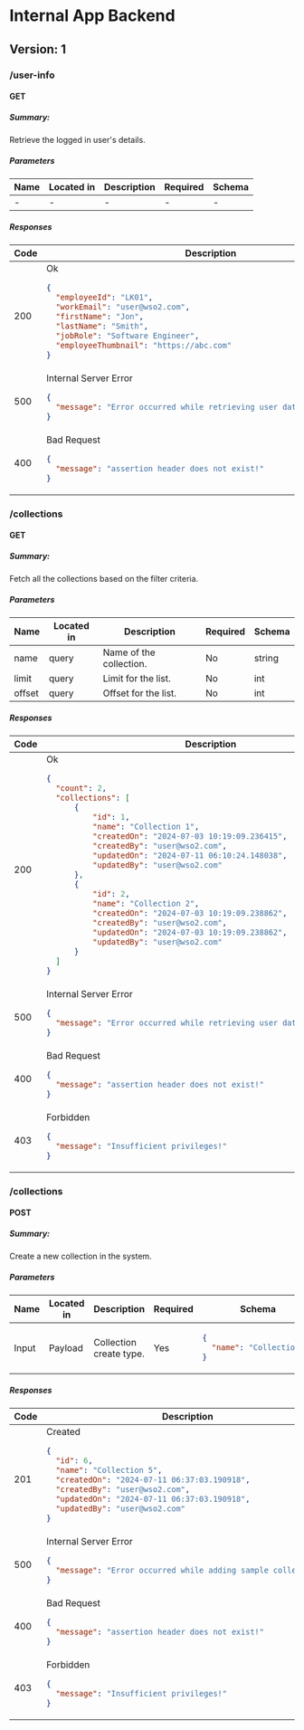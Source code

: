 # Internal App Backend

## Version: 1

### /user\-info

#### GET

##### Summary:

Retrieve the logged in user's details.

##### Parameters

| Name | Located in | Description | Required | Schema |
| ---- | ---------- | ----------- | -------- | ------ |
| -    | -          | -           | -        | -      |

##### Responses

<table>
  <thead>
    <tr>
      <th>Code</th>
      <th>Description</th>
    </tr>
  </thead>
  <tbody>
    <tr>
      <td> 200 </td><td> Ok <br/>
  
  ```json
  {
    "employeeId": "LK01",
    "workEmail": "user@wso2.com",
    "firstName": "Jon",
    "lastName": "Smith",
    "jobRole": "Software Engineer",
    "employeeThumbnail": "https://abc.com"
  }
  ```
  </td>
    </tr>
    <tr>
      <td> 500 </td><td> Internal Server Error <br/>
  
  ```json
  {
    "message": "Error occurred while retrieving user data: user@wso2.com"
  }
  ```
  </td>
    </tr>
    </tr>
    <tr>
      <td> 400 </td><td> Bad Request <br/>
  
  ```json
  {
    "message": "assertion header does not exist!"
  }
  ```
  </td>
    </tr>
  </tbody>
</table>

### /collections

#### GET

##### Summary:

Fetch all the collections based on the filter criteria.

##### Parameters

| Name   | Located in | Description             | Required | Schema |
| ------ | ---------- | ----------------------- | -------- | ------ |
| name   | query      | Name of the collection. | No       | string |
| limit  | query      | Limit for the list.     | No       | int    |
| offset | query      | Offset for the list.    | No       | int    |

##### Responses

<table>
  <thead>
    <tr>
      <th>Code</th>
      <th>Description</th>
    </tr>
  </thead>
  <tbody>
    <tr>
      <td> 200 </td><td> Ok <br/>
  
  ```json
  {
    "count": 2,
    "collections": [
        {
            "id": 1,
            "name": "Collection 1",
            "createdOn": "2024-07-03 10:19:09.236415",
            "createdBy": "user@wso2.com",
            "updatedOn": "2024-07-11 06:10:24.148038",
            "updatedBy": "user@wso2.com"
        },
        {
            "id": 2,
            "name": "Collection 2",
            "createdOn": "2024-07-03 10:19:09.238862",
            "createdBy": "user@wso2.com",
            "updatedOn": "2024-07-03 10:19:09.238862",
            "updatedBy": "user@wso2.com"
        }
    ]
}
  ```
  </td>
    <tr>
      <td> 500 </td><td> Internal Server Error <br/>
  
  ```json
  {
    "message": "Error occurred while retrieving user data: user@wso2.com"
  }
  ```
  </td>
    </tr>
    </tr>
    <tr>
      <td> 400 </td><td> Bad Request <br/>
  
  ```json
  {
    "message": "assertion header does not exist!"
  }
  ```
  </td>
    </tr>
    <tr>
      <td> 403 </td><td> Forbidden <br/>
  
  ```json
  {
    "message": "Insufficient privileges!"
  }
  ```
  </td>
    </tr>
  </tbody>
</table>

### /collections

#### POST

##### Summary:

Create a new collection in the system.

##### Parameters

<table>
<thead>
  <tr>
    <th>Name</th>
    <th>Located in</th>
    <th>Description</th>
    <th>Required</th>
    <th>Schema</th>
  </tr>
</thead>
<tbody>
  <tr>
    <td>Input</td>
    <td>Payload</td>
    <td>Collection create type.</td>
    <td>Yes</td>
    <td>

```json
{
  "name": "Collection 5"
}
```

  </td>
    </tr>
  </tbody>
</table>

##### Responses

<table>
  <thead>
    <tr>
      <th>Code</th>
      <th>Description</th>
    </tr>
  </thead>
  <tbody>
    <tr>
      <td>201</td>
      <td>Created<br/>
  
  ```json
  {
    "id": 6,
    "name": "Collection 5",
    "createdOn": "2024-07-11 06:37:03.190918",
    "createdBy": "user@wso2.com",
    "updatedOn": "2024-07-11 06:37:03.190918",
    "updatedBy": "user@wso2.com"
  }
  ```
  </td>
    </tr>
    <tr>
      <td> 500 </td><td> Internal Server Error <br/>
  
  ```json
  {
    "message": "Error occurred while adding sample collection!"
  }
  ```
  </td>
    </tr>
    </tr>
    <tr>
      <td> 400 </td><td> Bad Request <br/>
  
  ```json
  {
    "message": "assertion header does not exist!"
  }
  ```
  </td>
    </tr>
    <tr>
      <td> 403 </td><td> Forbidden <br/>
  
  ```json
  {
    "message": "Insufficient privileges!"
  }
  ```
  </td>
    </tr>
  </tbody>
</table>
